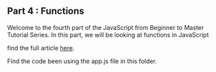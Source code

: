  ## Part 4 : Functions

Welcome to the fourth part of the JavaScript from Beginner to Master Tutorial Series. In this part, we will be looking at functions in JavaScript

find the full article [here](https://dev.to/cliff123tech/functions-in-javascript-3h0m).

Find the code been using the app.js file in this folder.

